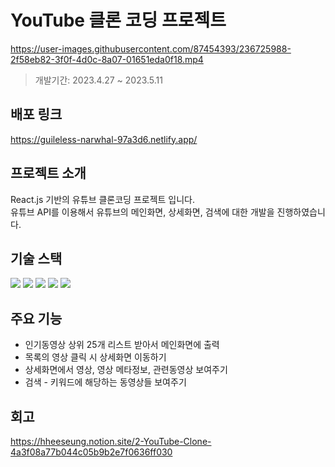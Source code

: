 # YouTube 클론 코딩 프로젝트

https://user-images.githubusercontent.com/87454393/236725988-2f58eb82-3f0f-4d0c-8a07-01651eda0f18.mp4
> 개발기간: 2023.4.27 ~ 2023.5.11

## 배포 링크

https://guileless-narwhal-97a3d6.netlify.app/

## 프로젝트 소개
 React.js 기반의 유튜브 클론코딩 프로젝트 입니다.<br>유튜브 API를 이용해서 유튜브의 메인화면, 상세화면, 검색에 대한 개발을 진행하였습니다.

## 기술 스택
<img src="https://img.shields.io/badge/React-61DAFB?style=for-the-badge&logo=React&logoColor=white"> <img src="https://img.shields.io/badge/JavaScript-F7DF1E?style=for-the-badge&logo=JavaScript&logoColor=white"> <img src="https://img.shields.io/badge/React Query-FF4154?style=for-the-badge&logo=React Query&logoColor=white"> <img src="https://img.shields.io/badge/React Router-CA4245?style=for-the-badge&logo=React Router&logoColor=white"> <img src="https://img.shields.io/badge/Tainwind CSS-06B6D4?style=for-the-badge&logo=Tainwind CSS&logoColor=white">

## 주요 기능

- 인기동영상 상위 25개 리스트 받아서 메인화면에 출력
- 목록의 영상 클릭 시 상세화면 이동하기
- 상세화면에서 영상, 영상 메타정보, 관련동영상 보여주기
- 검색 - 키워드에 해당하는 동영상들 보여주기

## 회고

https://hheeseung.notion.site/2-YouTube-Clone-4a3f08a77b044c05b9b2e7f0636ff030
